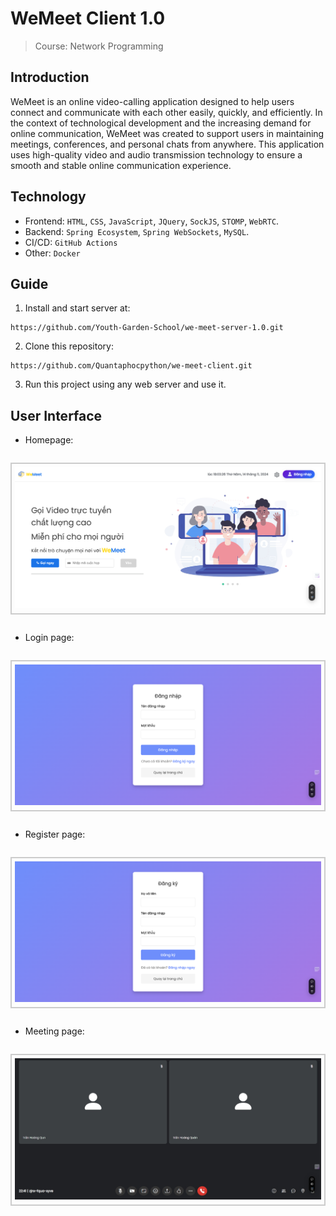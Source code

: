 
# WeMeet Client 1.0
> Course: Network Programming

## Introduction
WeMeet is an online video-calling application designed to help users connect and communicate with each other easily, quickly, and efficiently. In the context of technological development and the increasing demand for online communication, WeMeet was created to support users in maintaining meetings, conferences, and personal chats from anywhere. This application uses high-quality video and audio transmission technology to ensure a smooth and stable online communication experience.

## Technology
- Frontend: `HTML`, `CSS`, `JavaScript`, `JQuery`, `SockJS`, `STOMP`, `WebRTC`.
- Backend: `Spring Ecosystem`, `Spring WebSockets`, `MySQL`.
- CI/CD: `GitHub Actions`
- Other: `Docker`
## Guide
1. Install and start server at:
```ssh
https://github.com/Youth-Garden-School/we-meet-server-1.0.git
```
2. Clone this repository: 
```ssh 
https://github.com/Quantaphocpython/we-meet-client.git
```
3. Run this project using any web server and use it.
## User Interface
- Homepage:

<p style="border: 2px solid #ccc; padding: 5px; display: inline-block;">
    <img src="/demo/home.png" alt="Ảnh WeMeet">
</p>

- Login page:

<p style="border: 2px solid #ccc; padding: 5px; display: inline-block;">
    <img src="/demo/login.png" alt="Ảnh WeMeet">
</p>

- Register page:

<p style="border: 2px solid #ccc; padding: 5px; display: inline-block;">
    <img src="/demo/register.png" alt="Ảnh WeMeet">
</p>

- Meeting page:

<p style="border: 2px solid #ccc; padding: 5px; display: inline-block;">
    <img src="/demo/room.jpeg" alt="Ảnh WeMeet">
</p>

